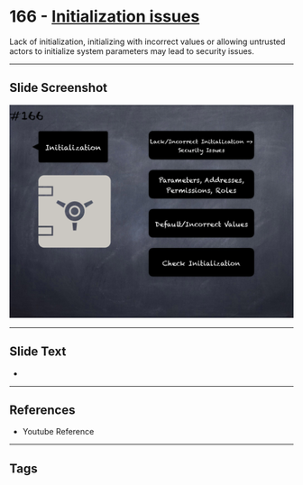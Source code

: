 # 166 - [Initialization issues](Initialization%20issues.md)
Lack of initialization, initializing with incorrect values or allowing untrusted actors to initialize system parameters may lead to security issues.
___
## Slide Screenshot
![0166.png](../../images/5.Pitfalls%20and%20Best%20Practices%20201/166.png)
___
## Slide Text
- 
___
## References
- Youtube Reference
___
## Tags